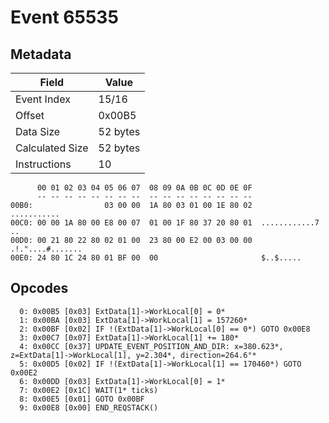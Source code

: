 # Event 65535

## Metadata

| Field           | Value    |
|-----------------|----------|
| Event Index     | 15/16    |
| Offset          | 0x00B5   |
| Data Size       | 52 bytes |
| Calculated Size | 52 bytes |
| Instructions    | 10       |

```
      00 01 02 03 04 05 06 07  08 09 0A 0B 0C 0D 0E 0F
      -- -- -- -- -- -- -- --  -- -- -- -- -- -- -- --
00B0:                03 00 00  1A 80 03 01 00 1E 80 02       ...........
00C0: 00 00 1A 80 00 E8 00 07  01 00 1F 80 37 20 80 01  ............7 ..
00D0: 00 21 80 22 80 02 01 00  23 80 00 E2 00 03 00 00  .!."....#.......
00E0: 24 80 1C 24 80 01 BF 00  00                       $..$.....       
```

## Opcodes

```
  0: 0x00B5 [0x03] ExtData[1]->WorkLocal[0] = 0*
  1: 0x00BA [0x03] ExtData[1]->WorkLocal[1] = 157260*
  2: 0x00BF [0x02] IF !(ExtData[1]->WorkLocal[0] == 0*) GOTO 0x00E8
  3: 0x00C7 [0x07] ExtData[1]->WorkLocal[1] += 180*
  4: 0x00CC [0x37] UPDATE_EVENT_POSITION_AND_DIR: x=380.623*, z=ExtData[1]->WorkLocal[1], y=2.304*, direction=264.6°*
  5: 0x00D5 [0x02] IF !(ExtData[1]->WorkLocal[1] == 170460*) GOTO 0x00E2
  6: 0x00DD [0x03] ExtData[1]->WorkLocal[0] = 1*
  7: 0x00E2 [0x1C] WAIT(1* ticks)
  8: 0x00E5 [0x01] GOTO 0x00BF
  9: 0x00E8 [0x00] END_REQSTACK()
```
